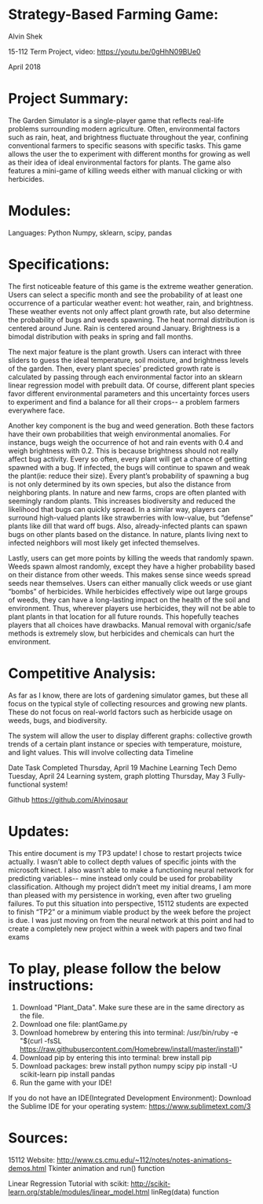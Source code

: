 # Strategy-Based Farming Game:

Alvin Shek  

15-112 Term Project, video: https://youtu.be/0gHhN09BUe0

April 2018

# Project Summary:
The Garden Simulator is a single-player game that reflects real-life problems surrounding modern agriculture. Often, environmental factors such as rain, heat, and brightness fluctuate throughout the year, confining conventional farmers to specific seasons with specific tasks. This game allows the user the to experiment with different months for growing as well as their idea of ideal environmental factors for plants. The game also features a mini-game of killing weeds either with manual clicking or with herbicides. 

# Modules:
Languages: Python
Numpy, sklearn, scipy, pandas

# Specifications:
The first noticeable feature of this game is the extreme weather generation. Users can select a specific month and see the probability of at least one occurrence of a particular weather event: hot weather, rain, and brightness. These weather events not only affect plant growth rate, but also determine the probability of bugs and weeds spawning. The heat normal distribution is centered around June. Rain is centered around January. Brightness is a bimodal distribution with peaks in spring and fall months. 

The next major feature is the plant growth. Users can interact with three sliders to guess the ideal temperature, soil moisture, and brightness levels of the garden. Then, every plant species’ predicted growth rate is calculated by passing through each environmental factor into an sklearn linear regression model with prebuilt data. Of course, different plant species favor different environmental parameters and this uncertainty forces users to experiment and find a balance for all their crops-- a problem farmers everywhere face. 

Another key component is the bug and weed generation. Both these factors have their own probabilities that weigh environmental anomalies. For instance, bugs weigh the occurrence of hot and rain events with 0.4 and weigh brightness with 0.2. This is because brightness should not really affect bug activity. Every so often, every plant will get a chance of getting spawned with a bug. If infected, the bugs will continue to spawn and weak the plant(ie: reduce their size). Every plant’s probability of spawning a bug is not only determined by its own species, but also the distance from neighboring plants. In nature and new farms, crops are often planted with seemingly random plants. This increases biodiversity and reduced the likelihood that bugs can quickly spread. In a similar way, players can surround high-valued plants like strawberries with low-value, but “defense” plants like dill that ward off bugs. Also, already-infected plants can spawn bugs on other plants based on the distance. In nature, plants living next to infected neighbors will most likely get infected themselves. 

Lastly, users can get more points by killing the weeds that randomly spawn. Weeds spawn almost randomly, except they have a higher probability based on their distance from other weeds. This makes sense since weeds spread seeds near themselves. Users can either manually click weeds or use giant “bombs” of herbicides. While herbicides effectively wipe out large groups of weeds, they can have a long-lasting impact on the health of the soil and environment. Thus, wherever players use herbicides, they will not be able to plant plants in that location for all future rounds. This hopefully teaches players that all choices have drawbacks. Manual removal with organic/safe methods is extremely slow, but herbicides and chemicals can hurt the environment. 

# Competitive Analysis:
As far as I know, there are lots of gardening simulator games, but these all focus on the typical style of collecting resources and growing new plants. These do not focus on real-world factors such as herbicide usage on weeds, bugs, and biodiversity. 

The system will allow the user to display different graphs: collective growth trends of a certain plant instance or species with temperature, moisture, and light values. This will involve collecting data 
Timeline

Date
Task Completed
Thursday, April 19
Machine Learning Tech Demo
Tuesday, April 24
Learning system, graph plotting
Thursday, May 3
Fully-functional system!

Github
https://github.com/Alvinosaur


# Updates:
This entire document is my TP3 update! I chose to restart projects twice actually. I wasn’t able to collect depth values of specific joints with the microsoft kinect. I also wasn’t able to make a functioning neural network for predicting variables-- mine instead only could be used for probability classification. Although my project didn’t meet my initial dreams, I am more than pleased with my persistence in working, even after two grueling failures. To put this situation into perspective, 15112 students are expected to finish “TP2” or a minimum viable product by the week before the project is due. I was just moving on from the neural network at this point and had to create a completely new project within a week with papers and two final exams


# To play, please follow the below instructions:

1. Download "Plant_Data". Make sure these are in the same directory as the file.  
2. Download one file:
      plantGame.py
3. Download homebrew by entering this into terminal:
      /usr/bin/ruby -e "$(curl -fsSL https://raw.githubusercontent.com/Homebrew/install/master/install)"
4. Download pip by entering this into terminal:
      brew install pip
5. Download packages:
      brew install python numpy scipy
      pip install -U scikit-learn
      pip install pandas
6. Run the game with your IDE!

If you do not have an IDE(Integrated Development Environment):
Download the Sublime IDE for your operating system: https://www.sublimetext.com/3

# Sources:
15112 Website: http://www.cs.cmu.edu/~112/notes/notes-animations-demos.html
      Tkinter animation and run() function
      
Linear Regression Tutorial with scikit: http://scikit-learn.org/stable/modules/linear_model.html
      linReg(data) function 
 
